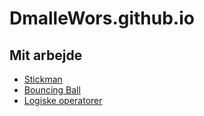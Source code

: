 # DmalleWors.github.io

## Mit arbejde
- [Stickman](Stickman/)
- [Bouncing Ball](Bouncing_Ball/)
- [Logiske operatorer](Logiske_operatorer/)
